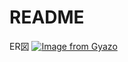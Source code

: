 # README

ER図
[![Image from Gyazo](https://i.gyazo.com/541da0dda3a07618b4f9136481da8c5b.png)](https://gyazo.com/541da0dda3a07618b4f9136481da8c5b)
